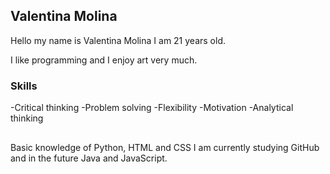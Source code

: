 ## Valentina Molina 

Hello my name is Valentina Molina I am 21 years old.

I like programming and I enjoy art very much.

### Skills 
-Critical thinking
-Problem solving
-Flexibility
-Motivation
-Analytical thinking
##
Basic knowledge of Python, HTML and CSS
I am currently studying GitHub and in the future Java and JavaScript.
